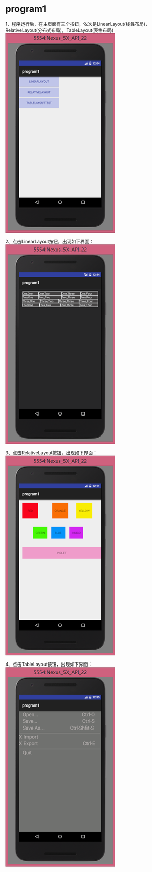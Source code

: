 # program1
1、程序运行后，在主页面有三个按钮，依次是LinearLayout(线性布局)，RelativeLayout(分布式布局)，TableLayout(表格布局)
![Image](https://github.com/ZL040/program1/blob/master/all.png)

2、点击LinearLayout按钮，出现如下界面：
![Image](https://github.com/ZL040/program1/blob/master/linearlayout.png)

3、点击RelativeLayout按钮，出现如下界面：
![Image](https://github.com/ZL040/program1/blob/master/relativelayout.png)

4、点击TableLayout按钮，出现如下界面：
![Image](https://github.com/ZL040/program1/blob/master/tablelayot.png)
